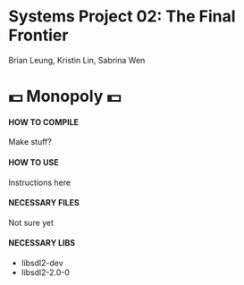 # Systems Project 02: The Final Frontier #
Brian Leung, Kristin Lin, Sabrina Wen

# :dollar: Monopoly :dollar:

#### HOW TO COMPILE ####
Make stuff?

#### HOW TO USE ####
Instructions here

#### NECESSARY FILES ####
Not sure yet

#### NECESSARY LIBS ####
- libsdl2-dev
- libsdl2-2.0-0
